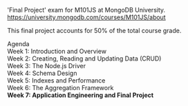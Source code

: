 'Final Project' exam for M101JS at MongoDB University.  
https://university.mongodb.com/courses/M101JS/about  

This final project accounts for 50% of the total course grade.

Agenda  
Week 1: Introduction and Overview  
Week 2: Creating, Reading and Updating Data (CRUD)  
Week 3: The Node.js Driver  
Week 4: Schema Design  
Week 5: Indexes and Performance  
Week 6: The Aggregation Framework  
**Week 7: Application Engineering and Final Project**